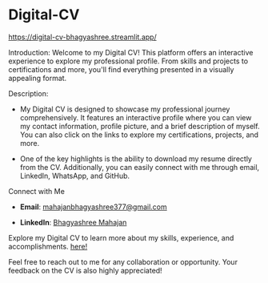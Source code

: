 # Digital-CV
https://digital-cv-bhagyashree.streamlit.app/


Introduction:
Welcome to my Digital CV! This platform offers an interactive experience to explore my professional profile. From skills and projects to certifications and more, you'll find everything presented in a visually appealing format.



Description:
- My Digital CV is designed to showcase my professional journey comprehensively. It features an interactive profile where you can view my contact information, profile picture, and a brief description of myself. You can also click on the links to explore my certifications, projects, and more.

- One of the key highlights is the ability to download my resume directly from the CV. Additionally, you can easily connect with me through email, LinkedIn, WhatsApp, and GitHub.





Connect with Me
- **Email**: [mahajanbhagyashree377@gmail.com](mailto:mahajanbhagyashree377@gmail.com)
  
- **LinkedIn**: [Bhagyashree Mahajan](https://www.linkedin.com/in/bhagyashree-mahajan-a2577520b/)


Explore my Digital CV to learn more about my skills, experience, and accomplishments. [here!](https://digital-cv-bhagyashree.streamlit.app/)

Feel free to reach out to me for any collaboration or opportunity. Your feedback on the CV is also highly appreciated!


